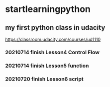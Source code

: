 # startlearningpython

## my first python class in udacity

https://classroom.udacity.com/courses/ud1110

### 20210714 finish Lesson4 Control Flow

### 20210714 finish Lesson5 function

### 20210720 finish Lesson6 script